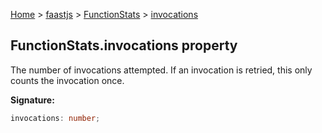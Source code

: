 [Home](./index) &gt; [faastjs](./faastjs.md) &gt; [FunctionStats](./faastjs.functionstats.md) &gt; [invocations](./faastjs.functionstats.invocations.md)

## FunctionStats.invocations property

The number of invocations attempted. If an invocation is retried, this only counts the invocation once.

<b>Signature:</b>

```typescript
invocations: number;
```

